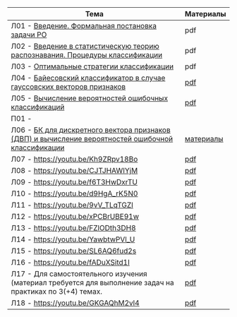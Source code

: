 | Тема                                                                                                                               | Материалы                                            |
|------------------------------------------------------------------------------------------------------------------------------------|------------------------------------------------------|
| Л01 - [Введение. Формальная постановка задачи РО](https://youtu.be/tn9eCiBpIOE)                                                    | pdf                                                  | 
| Л02 - [Введение в статистическую теорию распознавания. Процедуры классификации](https://youtu.be/QuDUqOmiFiQ)                      | pdf                                                  | 
| Л03 - [Оптимальные стратегии классификации](https://youtu.be/PyY3je1SOdA)                                                          | pdf                                                  | 
| Л04 - [Байесовский классификатор в случае гауссовских векторов признаков](https://youtu.be/8gmwVCl5pnc)                            | [pdf](https://disk.yandex.ru/i/NMPwaya82YjRrA)       | 
| Л05 - [Вычисление вероятностей ошибочных классификаций](https://youtu.be/TLeQN7CaWvU)                                              | [pdf](https://disk.yandex.ru/d/JeT5XikRWWMIRg)       | 
| П01 -                                                                                                                              |                                                      | 
| Л06 - [БК для дискретного вектора признаков (ДВП) и вычисление вероятностей ошибочной классификации](https://youtu.be/m_YDwP2vdzs) | [материалы](https://disk.yandex.ru/d/e5QZRd5W_yKUkg) | 
| Л07 - https://youtu.be/Kh9ZRpv18Bo                                                                                                 | [pdf](https://disk.yandex.ru/i/nN7JNYuLFtyziw)       | 
| Л08 - https://youtu.be/CJTJHAWIYjM                                                                                                 | [pdf](https://disk.yandex.ru/i/18f2w6_bnwLBCg)       | 
| Л09 - https://youtu.be/f6T3HwDxrTU                                                                                                 | [pdf](https://disk.yandex.ru/i/ChYle1pbeu9d3g)       | 
| Л10 - https://youtu.be/d9HgA_rK5N0                                                                                                 | [pdf](https://disk.yandex.ru/i/YaLIijcyQVs83g)       | 
| Л11 - https://youtu.be/9vV_TLqTGZI                                                                                                 | [pdf](https://disk.yandex.ru/i/TwCFOGJiuj8MIQ)       | 
| Л12 - https://youtu.be/xPCBrUBE91w                                                                                                 | [pdf](https://disk.yandex.ru/i/zhquYEcOl2a9iA)       | 
| Л13 - https://youtu.be/FZlODth3DH8                                                                                                 | [pdf](https://disk.yandex.ru/i/DcvSWJPJ9QXDjw)       | 
| Л14 - https://youtu.be/YawbtwPVl_U                                                                                                 | [pdf](https://disk.yandex.ru/i/_YPsovpYtAIkXg)       | 
| Л15 - https://youtu.be/SL6AQ6fud2s                                                                                                 | [pdf](https://disk.yandex.ru/i/lLXcTLbNMMUgPQ)       | 
| Л16 - https://youtu.be/fADuXSitd1I                                                                                                 | [pdf](https://disk.yandex.ru/i/LLd5Hn1rVtpdcQ)       | 
| Л17 - Для самостоятельного изучения (материал требуется для выполнение задач на практиках по 3(+4) темах.                          | [pdf](https://disk.yandex.ru/d/Fu5F_eUtzx3dRQ)       | 
| Л18 - https://youtu.be/GKGAQhM2vl4                                                                                                 | [pdf](https://disk.yandex.ru/d/lQ3LuXjwwhGb5Q)       | 